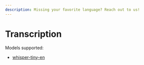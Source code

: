 ```yaml
---
description: Missing your favorite language? Reach out to us!
---
```


# Transcription

Models supported:

* [whisper-tiny-en](https://huggingface.co/openai/whisper-tiny-en)
